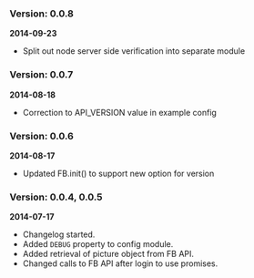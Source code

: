 ### Version: 0.0.8

**2014-09-23**

- Split out node server side verification into separate module


### Version: 0.0.7

**2014-08-18**

- Correction to API_VERSION value in example config

### Version: 0.0.6

**2014-08-17**

- Updated FB.init() to support new option for version

### Version: 0.0.4, 0.0.5

**2014-07-17**

- Changelog started.
- Added `DEBUG` property to config module.
- Added retrieval of picture object from FB API.
- Changed calls to FB API after login to use promises.
